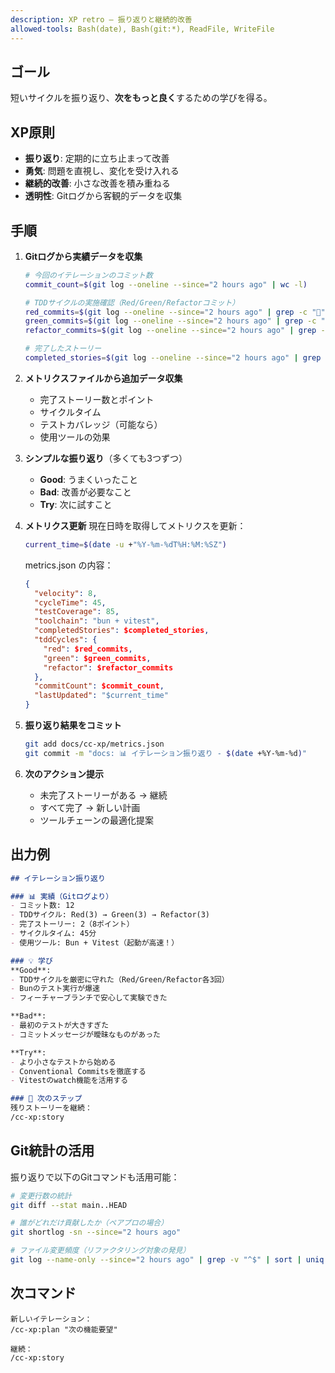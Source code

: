 ```yaml
---
description: XP retro – 振り返りと継続的改善
allowed-tools: Bash(date), Bash(git:*), ReadFile, WriteFile
---
```


## ゴール

短いサイクルを振り返り、**次をもっと良く**するための学びを得る。

## XP原則

- **振り返り**: 定期的に立ち止まって改善
- **勇気**: 問題を直視し、変化を受け入れる
- **継続的改善**: 小さな改善を積み重ねる
- **透明性**: Gitログから客観的データを収集

## 手順

1. **Gitログから実績データを収集**
   ```bash
   # 今回のイテレーションのコミット数
   commit_count=$(git log --oneline --since="2 hours ago" | wc -l)
   
   # TDDサイクルの実施確認（Red/Green/Refactorコミット）
   red_commits=$(git log --oneline --since="2 hours ago" | grep -c "🔴")
   green_commits=$(git log --oneline --since="2 hours ago" | grep -c "✅")
   refactor_commits=$(git log --oneline --since="2 hours ago" | grep -c "♻️")
   
   # 完了したストーリー
   completed_stories=$(git log --oneline --since="2 hours ago" | grep -c "✨")
   ```

2. **メトリクスファイルから追加データ収集**
   - 完了ストーリー数とポイント
   - サイクルタイム
   - テストカバレッジ（可能なら）
   - 使用ツールの効果

3. **シンプルな振り返り**（多くても3つずつ）
   - **Good**: うまくいったこと
   - **Bad**: 改善が必要なこと
   - **Try**: 次に試すこと

4. **メトリクス更新**
   現在日時を取得してメトリクスを更新：
   ```bash
   current_time=$(date -u +"%Y-%m-%dT%H:%M:%SZ")
   ```
   
   metrics.json の内容：
   ```json
   {
     "velocity": 8,
     "cycleTime": 45,
     "testCoverage": 85,
     "toolchain": "bun + vitest",
     "completedStories": $completed_stories,
     "tddCycles": {
       "red": $red_commits,
       "green": $green_commits,
       "refactor": $refactor_commits
     },
     "commitCount": $commit_count,
     "lastUpdated": "$current_time"
   }
   ```

5. **振り返り結果をコミット**
   ```bash
   git add docs/cc-xp/metrics.json
   git commit -m "docs: 📊 イテレーション振り返り - $(date +%Y-%m-%d)"
   ```

6. **次のアクション提示**
   - 未完了ストーリーがある → 継続
   - すべて完了 → 新しい計画
   - ツールチェーンの最適化提案

## 出力例

```markdown
## イテレーション振り返り

### 📊 実績（Gitログより）
- コミット数: 12
- TDDサイクル: Red(3) → Green(3) → Refactor(3)
- 完了ストーリー: 2（8ポイント）
- サイクルタイム: 45分
- 使用ツール: Bun + Vitest（起動が高速！）

### 💡 学び
**Good**: 
- TDDサイクルを厳密に守れた（Red/Green/Refactor各3回）
- Bunのテスト実行が爆速
- フィーチャーブランチで安心して実験できた

**Bad**: 
- 最初のテストが大きすぎた
- コミットメッセージが曖昧なものがあった

**Try**: 
- より小さなテストから始める
- Conventional Commitsを徹底する
- Vitestのwatch機能を活用する

### 🚀 次のステップ
残りストーリーを継続：
/cc-xp:story
```

## Git統計の活用

振り返りで以下のGitコマンドも活用可能：

```bash
# 変更行数の統計
git diff --stat main..HEAD

# 誰がどれだけ貢献したか（ペアプロの場合）
git shortlog -sn --since="2 hours ago"

# ファイル変更頻度（リファクタリング対象の発見）
git log --name-only --since="2 hours ago" | grep -v "^$" | sort | uniq -c | sort -nr
```

## 次コマンド

```text
新しいイテレーション：
/cc-xp:plan "次の機能要望"

継続：
/cc-xp:story
```
